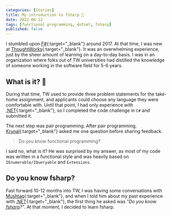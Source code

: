 ```yaml
---
categories: [Stories]
title: My introduction to fsharp 🤝
date: 2022-06-12
tags: [functional programming, dotnet, fsharp]
published: false
---
```


I stumbled upon [F#]{:target="_blank"} around 2017.
At that time, I was new at [ThoughtWorks]{:target="_blank"}.
It was an overwhelming experience, just by the sheer amount of learning on a day-to-day basis. I was in an organization where folks out of TW universities had distilled the knowledge of someone working in the software field for 5-6 years.

## What is it? 🤔

During that time, TW used to provide three problem statements for the take-home assignment, and applicants could choose any language they were comfortable with.
Until that point, I had only experience with [.NET]{:target="_blank"}, so I completed the code challenge in `C#` and submitted it.

The next step was pair programming. After pair programming,
[Krunal]{:target="_blank"} asked me one question before sharing feedback.

> Do you know functional programming?

I said no, what is it? He was surprised by my answer, as most of my code was written in a functional style and was heavily based on
`IEnumerable/IQueryable` and `Extensions`.

## Do you know fsharp?

Fast forward 10-12 months into TW, I was having some conversations
with [Mushtaq]{:target="_blank"}, and when I told him about my past
experience with [.NET]{:target="_blank"}, the first thing he asked was
_"Do you know [fsharp][F#]?"_. At that moment, I decided to learn fsharp.

[F#]: https://fsharp.org
[ThoughtWorks]: https://thoughtworks.com
[Mushtaq]: https://www.linkedin.com/in/mushtaq-ahmed-a0b76b/
[Krunal]: https://www.linkedin.com/in/krunal-patel-b930a825/
[.NET]: https://dotnet.microsoft.com/
